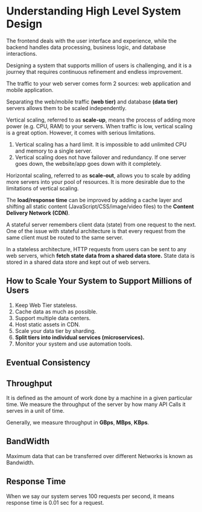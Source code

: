 # Understanding High Level System Design

The frontend deals with the user interface and experience, while the backend handles data processing, business logic, and database interactions.

Designing a system that supports million of users is challenging, and it is a journey that requires continuous refinement and endless improvement.

The traffic to your web server comes form 2 sources: web application and mobile application.

Separating the web/mobile traffic **(web tier)** and database **(data tier)** servers allows them to be scaled independently.

Vertical scaling, referred to as **scale-up**, means the process of adding more power (e.g. CPU, RAM) to your servers. When traffic is low, vertical scaling is a great option. However, it comes with serious limitations.

1. Vertical scaling has a hard limit. It is impossible to add unlimited CPU and memory to a single server.
2. Vertical scaling does not have failover and redundancy. If one server goes down, the website/app goes down with it completely.

Horizontal scaling, referred to as **scale-out**, allows you to scale by adding more servers into your pool of resources. It is more desirable due to the limitations of vertical scaling.

The **load/response time** can be improved by adding a cache layer and shifting all static content (JavaScript/CSS/image/video files) to the **Content Delivery Network (CDN)**.

A stateful server remembers client data (state) from one request to the next. One of the issue with stateful architecture is that every request from the same client must be routed to the same server.

In a stateless architecture, HTTP requests from users can be sent to any web servers, which **fetch state data from a shared data store.** State data is stored in a shared data store and kept out of web servers.

## How to Scale Your System to Support Millions of Users

1. Keep Web Tier stateless.
2. Cache data as much as possible.
3. Support multiple data centers.
4. Host static assets in CDN.
5. Scale your data tier by sharding.
6. **Split tiers into individual services (microservices).**
7. Monitor your system and use automation tools.

## Eventual Consistency

## Throughput

It is defined as the amount of work done by a machine in a given particular time. We measure the throughput of the server by how many API Calls it serves in a unit of time.

Generally, we measure throughput in **GBps**, **MBps**, **KBps**.

## BandWidth

Maximum data that can be transferred over different Networks is known as Bandwidth.

## Response Time

When we say our system serves 100 requests per second, it means response time is 0.01 sec for a request.

